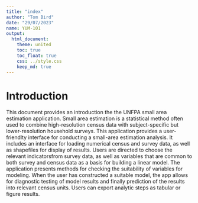 ```yaml
---
title: "index"
author: "Tom Bird"
date: "29/07/2023"
name: YUM-101
output: 
  html_document:
    theme: united
    toc: true
    toc_float: true
    css: ../style.css
    keep_md: true
---
```




# Introduction

This document provides an introduction the the UNFPA small area estimation application.  Small area estimation is a statistical method often used to combine high-resolution census data with 
subject-specific but lower-resolution household surveys. This application provides a user-friendlty interface for conducting a small-area estimation analysis. It includes an interface for loading numerical census 
and survey data, as well as shapefiles for display of results.  Users are directed to choose the relevant indicatorsfrom survey data, as well as variables that are common to both survey and census data as a basis for building a linear model. The application presents methods for checking the suitability of variables for modeling.  When the user has constructed a suitable model, the app allows for diagnostic testing of model results and finally prediction of the results into relevant census units. Users can export analytic steps as tabular or figure results.

  
